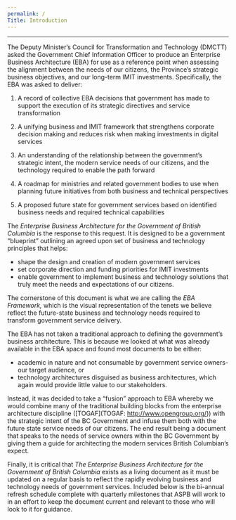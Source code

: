 ```yaml
---
permalink: /
Title: Introduction
---
```


-----------------------------------------------------------------

The Deputy Minister’s Council for Transformation and Technology (DMCTT) asked the Government Chief Information Officer to produce an Enterprise Business Architecture (EBA) for use as a reference point when assessing the alignment between the needs of our citizens, the Province’s strategic business objectives, and our long-term IMIT investments. Specifically, the EBA was asked to deliver:

1.  A record of collective EBA decisions that government has made to support the execution of its strategic directives and service transformation

2.  A unifying business and IMIT framework that strengthens corporate decision making and reduces risk when making investments in digital services

3.  An understanding of the relationship between the government’s strategic intent, the modern service needs of our citizens, and the technology required to enable the path forward

4.  A roadmap for ministries and related government bodies to use when planning future initiatives from both business and technical perspectives

5.  A proposed future state for government services based on identified business needs and required technical capabilities

The *Enterprise Business Architecture for the Government of British Columbia* is the response to this request. It is designed to be a government “blueprint” outlining an agreed upon set of business and technology principles that helps:

* shape the design and creation of modern government services
* set corporate direction and funding priorities for IMIT investments
* enable government to implement business and technology solutions that truly meet the needs and expectations of our citizens. 

The cornerstone of this document is what we are calling the *EBA Framework,* which is the visual representation of the tenets we believe reflect the future-state business and technology needs required to transform government service delivery.

The EBA has not taken a traditional approach to defining the government’s business architecture. This is because we looked at what was already available in the EBA space and found most documents to be either:

* academic in nature and not consumable by government service owners-our target audience, or
* technology architectures disguised as business architectures, which again would provide little value to our stakeholders. 

Instead, it was decided to take a “fusion” approach to EBA whereby we would combine many of the traditional building blocks from the enterprise architecture discipline ([TOGAF](TOGAF: http://www.opengroup.org/)) with the strategic intent of the BC Government and infuse them both with the future state service needs of our citizens. The end result being a document that speaks to the needs of service owners within the BC Government by giving them a guide for architecting the modern services British Columbian’s expect.

Finally, it is critical that *The Enterprise Business Architecture for the Government of British Columbia* exists as a living document as it must be updated on a regular basis to reflect the rapidly evolving business and technology needs of government services. Included below is the bi-annual refresh schedule complete with quarterly milestones that ASPB will work to in an effort to keep the document current and relevant to those who will look to it for guidance.

